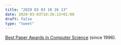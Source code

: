 ```yaml
---
title: "2020 03 03 10 26 13"
date: 2020-03-03T10:26:13+01:00
draft: false
type: "tweet"
---
```

[Best Paper Awards in Computer Science](https://jeffhuang.com/best_paper_awards/) (since 1996).
